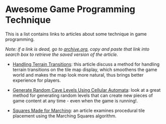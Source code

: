 # Awesome Game Programming Technique
This is a list contains links to articles about some technique in game programming.

*Note: if a link is dead, go to [archive.org](https://web.archive.org), copy and paste that link into search box to retrieve the saved version of the article.* 

- [Handling Terrain Transitions](https://www.gamedev.net/tutorials/_/technical/game-programming/tilemap-based-game-techniques-handling-terrai-r934/): this article discuss a method for handling terrain transitions on the tile map display, which smoothens the game world and makes the map look more natural, thus brings better experience for players.

- [Generate Random Cave Levels Using Cellular Automata](https://gamedevelopment.tutsplus.com/tutorials/generate-random-cave-levels-using-cellular-automata--gamedev-9664): look at a great method for generating random levels that can create new pieces of game content at any time - even when the game is running!.

- [Squares Made for Marching](https://www.omiod.com/docs/pdf/Squares-Made-for-Marching.pdf): an article examines procedural tile placement using the Marching Squares algorithm.
